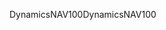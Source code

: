<span data-ttu-id="1aa89-101">DynamicsNAV100</span><span class="sxs-lookup"><span data-stu-id="1aa89-101">DynamicsNAV100</span></span>